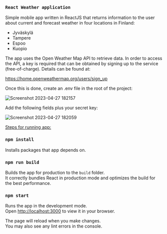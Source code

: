 ### `React Weather application`
Simple mobile app written in ReactJS that returns information to the user about current and forecast weather in four locations in Finland:
- Jyväskylä
- Tampere
- Espoo
- Kuopio

The app uses the Open Weather Map API to retrieve data. In order to access the API, a key is required that can be obtained by signing up to the service (free-of-charge). Details can be found at: 

https://home.openweathermap.org/users/sign_up 

Once this is done, create an .env file in the root of the project:  

![Screenshot 2023-04-27 182157](https://user-images.githubusercontent.com/62894074/234909529-b6a39a19-beb3-48c8-a52d-49aa3925e794.png)

Add the following fields plus your secret key:

![Screenshot 2023-04-27 182059](https://user-images.githubusercontent.com/62894074/234909214-760eca20-ae51-43db-a759-46e350f2b20c.png)

<u> Steps for running app: </u>

### `npm install`

Installs packages that app depends on.

### `npm run build`

Builds the app for production to the `build` folder.\
It correctly bundles React in production mode and optimizes the build for the best performance.

### `npm start`
Runs the app in the development mode.\
Open [http://localhost:3000](http://localhost:3000) to view it in your browser.

The page will reload when you make changes.\
You may also see any lint errors in the console.

